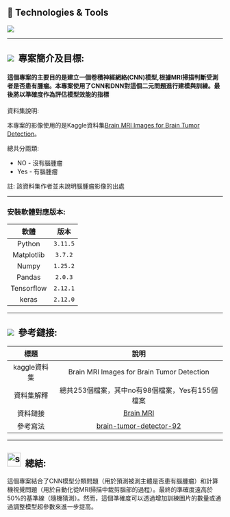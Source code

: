 <h2> 🔧 Technologies & Tools </h2>
 <div>
 <img src="https://img.shields.io/badge/Python-3776AB?style=for-the-badge&logo=python&logoColor=white" />
  </div>
 
 ---
 
 <h2 ><img src="https://img.icons8.com/office/30/000000/training.png"/> &nbsp專案簡介及目標: </h2>
 
#### 這個專案的主要目的是建立一個卷積神經網絡(CNN)模型,根據MRI掃描判斷受測者是否患有腫瘤。本專案使用了CNN和DNN對這個二元問題進行建模與訓練。最後將以準確度作為評估模型效能的指標

資料集說明:

本專案的影像使用的是Kaggle資料集[Brain MRI Images for Brain Tumor Detection](https://colab.research.google.com/corgiredirector?site=https%3A%2F%2Fwww.kaggle.com%2Fdatasets%2Fnavoneel%2Fbrain-mri-images-for-brain-tumor-detection%3Fselect%3Dyes)。

總共分兩類:

- NO - 沒有腦腫瘤
- Yes - 有腦腫瘤

註: 該資料集作者並未說明腦腫瘤影像的出處
 
 ---

### 安裝軟體對應版本:
|  軟體  |  版本  |  
|:------:|:--------:|
|  Python  | `3.11.5`   | 
|  Matplotlib  | `3.7.2`   | 
|  Numpy  | `1.25.2`   | 
|  Pandas  | `2.0.3`   | 
|  Tensorflow  | `2.12.1`   | 
|  keras  | `2.12.0`   | 

 ---

 <h2 ><img src="https://img.icons8.com/office/30/000000/training.png"/> &nbsp參考鏈接: </h2>

|  標題  |  說明  |  
|:------:|:--------:|
|  kaggle資料集  | Brain MRI Images for Brain Tumor Detection  | 
|  資料集解釋  | 總共253個檔案，其中no有98個檔案，Yes有155個檔案    | 
|  資料鏈接  | [Brain MRI](https://www.kaggle.com/datasets/navoneel/brain-mri-images-for-brain-tumor-detection?select=yes)   | 
|  參考寫法  | [brain-tumor-detector-92](https://www.kaggle.com/code/aissaasasd/brain-tumor-detector-92)   | 

---

<h2><img width="32" height="32" src="https://img.icons8.com/nolan/64/summary-list.png" alt="summary-list"/> &nbsp總結: </h2>

這個專案結合了CNN模型分類問題（用於預測被測主體是否患有腦腫瘤）和計算機視覺問題（用於自動化從MRI掃描中裁剪腦部的過程）。最終的準確度遠高於50%的基準線（隨機猜測）。然而，這個準確度可以透過增加訓練圖片的數量或通過調整模型超參數來進一步提高。

